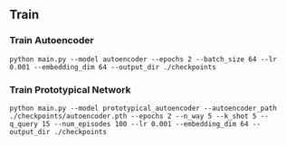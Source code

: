 ## Train

### Train Autoencoder

```shell
python main.py --model autoencoder --epochs 2 --batch_size 64 --lr 0.001 --embedding_dim 64 --output_dir ./checkpoints
```

### Train Prototypical Network

```shell
python main.py --model prototypical_autoencoder --autoencoder_path ./checkpoints/autoencoder.pth --epochs 2 --n_way 5 --k_shot 5 --q_query 15 --num_episodes 100 --lr 0.001 --embedding_dim 64 --output_dir ./checkpoints
```
